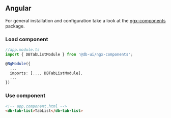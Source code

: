 ## Angular

For general installation and configuration take a look at the [ngx-components](https://www.npmjs.com/package/@db-ui/ngx-components) package.

### Load component

```ts app.module.ts
//app.module.ts
import { DBTabListModule } from '@db-ui/ngx-components';

@NgModule({
  ...
  imports: [..., DBTabListModule],
  ...
})

```

### Use component

```html app.component.html
<!-- app.component.html -->
<db-tab-list>TabList</db-tab-list>
```
